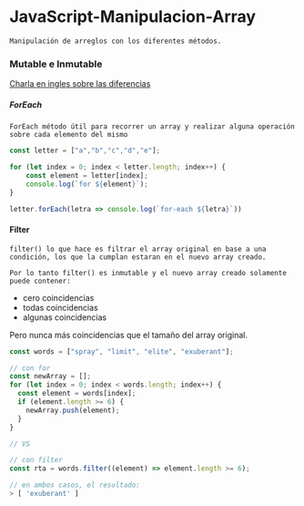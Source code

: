 # JavaScript-Manipulacion-Array
    Manipulación de arreglos con los diferentes métodos.

### Mutable e Inmutable
[Charla en ingles sobre las diferencias](https://www.youtube.com/watch?v=Wo0qiGPSV-s&ab_channel=JSConf)
##### ForEach
    ForEach método útil para recorrer un array y realizar alguna operación sobre cada elemento del mismo
```javascript
const letter = ["a","b","c","d","e"];

for (let index = 0; index < letter.length; index++) {
    const element = letter[index];
    console.log(`for ${element}`);
}

letter.forEach(letra => console.log(`for-each ${letra}`))
```


#### Filter
    filter() lo que hace es filtrar el array original en base a una condición, los que la cumplan estaran en el nuevo array creado.

    Por lo tanto filter() es inmutable y el nuevo array creado solamente puede contener:
+ cero coincidencias
+ todas coincidencias
+ algunas coincidencias
  
Pero nunca más coincidencias que el tamaño del array original.
```javascript
const words = ["spray", "limit", "elite", "exuberant"];

// con for
const newArray = [];
for (let index = 0; index < words.length; index++) {
  const element = words[index];
  if (element.length >= 6) {
    newArray.push(element);
  }
}

// VS

// con filter
const rta = words.filter((element) => element.length >= 6);

// en ambos casos, el resultado:
> [ 'exuberant' ]
```